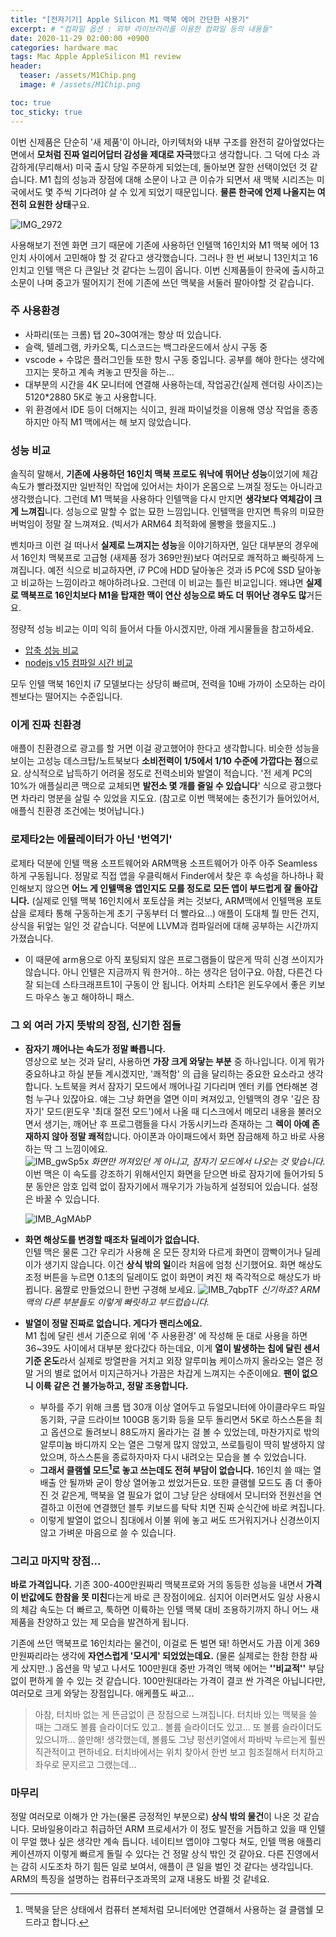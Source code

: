 ```yaml
---
title: "[전자기기] Apple Silicon M1 맥북 에어 간단한 사용기"
excerpt: # "컴파일 옵션 : 외부 라이브러리를 이용한 컴파일 등의 내용들"
date: 2020-11-29 02:00:00 +0900
categories: hardware mac
tags: Mac Apple AppleSilicon M1 review 
header:
  teaser: /assets/M1Chip.png
  image: # /assets/M1Chip.png 

toc: true  
toc_sticky: true 
---
```


이번 신제품은 단순히 '새 제품'이 아니라, 아키텍처와 내부 구조를 완전히 갈아엎었다는 면에서 **모처럼 진짜 얼리어답터 감성을 제대로 자극**했다고 생각합니다. 그 덕에 다소 과감하게(무리해서) 미국 출시 당일 주문하게 되었는데, 돌아보면 잘한 선택이었던 것 같습니다. M1 칩의 성능과 장점에 대해 소문이 나고 큰 이슈가 되면서 새 맥북 시리즈는 미국에서도 몇 주씩 기다려야 살 수 있게 되었기 때문입니다. **물론 한국에 언제 나올지는 여전히 요원한 상태**구요.

![IMG_2972](https://i.imgur.com/Z06OTtU.jpg)


사용해보기 전엔 화면 크기 때문에 기존에 사용하던 인텔맥 16인치와 M1 맥북 에어 13인치 사이에서 고민해야 할 것 같다고 생각했습니다. 그러나 한 번 써보니 13인치고 16인치고 인텔 맥은 다 큰일난 것 같다는 느낌이 옵니다. 이번 신제품들이 한국에 출시하고 소문이 나며 중고가 떨어지기 전에 기존에 쓰던 맥북을 서둘러 팔아야할 것 같습니다.

### 주 사용환경
- 사파리(또는 크롬) 탭 20~30여개는 항상 떠 있습니다.
- 슬랙, 텔레그램, 카카오톡, 디스코드는 백그라운드에서 상시 구동 중
- vscode + 수많은 플러그인들 또한 항시 구동 중입니다. 공부를 해야 한다는 생각에 끄지는 못하고 계속 켜놓고 딴짓을 하는...
- 대부분의 시간을 4K 모니터에 연결해 사용하는데, 작업공간(실제 렌더링 사이즈)는 5120*2880 5K로 놓고 사용합니다.
- 위 환경에서 IDE 등이 더해지는 식이고, 원래 파이널컷을 이용해 영상 작업을 종종 하지만 아직 M1 맥에서는 해 보지 않았습니다.

### 성능 비교
솔직히 말해서, **기존에 사용하던 16인치 맥북 프로도 워낙에 뛰어난 성능**이었기에 체감 속도가 빨라졌지만 일반적인 작업에 있어서는 차이가 온몸으로 느껴질 정도는 아니라고 생각했습니다. 그런데 M1 맥북을 사용하다 인텔맥을 다시 만지면 **생각보다 역체감이 크게 느껴집**니다. 성능으로 말할 수 없는 묘한 느낌입니다. 인텔맥을 만지면 특유의 미묘한 버벅임이 정말 잘 느껴져요. (빅서가 ARM64 최적화에 몰빵을 했을지도..)

벤치마크 이런 걸 떠나서 **실제로 느껴지는 성능**을 이야기하자면, 일단 대부분의 경우에서 16인치 맥북프로 고급형 (새제품 정가 369만원)보다 여러모로 쾌적하고 빠릿하게 느껴집니다. 예전 식으로 비교하자면, i7 PC에 HDD 달아놓은 것과 i5 PC에 SSD 달아놓고 비교하는 느낌이라고 해야하려나요. 그런데 이 비교는 틀린 비교입니다. 왜냐면 **실제로 맥북프로 16인치보다 M1을 탑재한 맥이 연산 성능으로 봐도 더 뛰어난 경우도 많**거든요.

정량적 성능 비교는 이미 익히 들어서 다들 아시겠지만, 아래 게시물들을 참고하세요. 

- [압축 성능 비교](https://www.clien.net/service/board/cm_mac/15635452)
- [nodejs v15 컴파일 시간 비교](https://www.clien.net/service/board/cm_mac/15634451) 

모두 인텔 맥북 16인치 i7 모델보다는 상당히 빠르며, 전력을 10배 가까이 소모하는 라이젠보다는 떨어지는 수준입니다.

### 이게 진짜 친환경

애플이 친환경으로 광고를 할 거면 이걸 광고했어야 한다고 생각합니다. 비슷한 성능을 보이는 고성능 데스크탑/노트북보다 **소비전력이 1/5에서 1/10 수준에 가깝다는 점**으로요. 상식적으로 납득하기 어려울 정도로 전력소비와 발열이 적습니다. '전 세계 PC의 10%가 애플실리콘 맥으로 교체되면 **발전소 몇 개를 줄일 수 있습니다**' 식으로 광고했다면 차라리 명분을 살릴 수 있었을 지도요. (참고로 이번 맥북에는 충전기가 들어있어서, 애플식 친환경 조건에는 벗어납니다.)

### 로제타2는 에뮬레이터가 아닌 '번역기'

로제타 덕분에 인텔 맥용 소프트웨어와 ARM맥용 소프트웨어가 아주 아주 Seamless 하게 구동됩니다. 정말로 직접 앱을 우클릭해서 Finder에서 찾은 후 속성을 하나하나 확인해보지 않으면 **어느 게 인텔맥용 앱인지도 모를 정도로 모든 앱이 부드럽게 잘 돌아갑니다.** (실제로 인텔 맥북 16인치에서 포토샵을 켜는 것보다, ARM맥에서 인텔맥용 포토샵을 로제타 통해 구동하는게 초기 구동부터 더 빨라요...) 애플이 도대체 뭘 만든 건지, 상식을 뒤엎는 일인 것 같습니다. 덕분에 LLVM과 컴파일러에 대해 공부하는 시간까지 가졌습니다.

- 이 때문에 arm용으로 아직 포팅되지 않은 프로그램들이 많은게 딱히 신경 쓰이지가 않습니다. 아니 인텔은 지금까지 뭐 한거야.. 하는 생각은 덤이구요. 아참, 다른건 다 잘 되는데 스타크래프트1이 구동이 안 됩니다. 어차피 스타1은 윈도우에서 좋은 키보드 마우스 놓고 해야하니 패스.

### 그 외 여러 가지 뜻밖의 장점, 신기한 점들

- **잠자기 깨어나는 속도가 정말 빠릅니다.**  
  영상으로 보는 것과 달리, 사용하면 **가장 크게 와닿는 부분** 중 하나입니다. 이게 뭐가 중요하냐고 하실 분들 계시겠지만, '쾌적함' 의 급을 달리하는 중요한 요소라고 생각합니다. 노트북을 켜서 잠자기 모드에서 깨어나길 기다리며 엔터 키를 연타해본 경험 누구나 있잖아요. 얘는 그냥 화면을 열면 이미 켜져있고, 인텔맥의 경우 '깊은 잠자기' 모드(윈도우 '최대 절전 모드')에서 나올 때 디스크에서 메모리 내용을 불러오면서 생기는, 깨어난 후 프로그램들을 다시 가동시키느라 존재하는 그 **렉이 아예 존재하지 않아 정말 쾌적**합니다. 아이폰과 아이패드에서 화면 잠금해제 하고 바로 사용하는 딱 그 느낌이에요.  
  ![IMB_gwSp5x](/assets/IMB_gwSp5x.GIF)
  *화면만 꺼져있던 게 아니고, 잠자기 모드에서 나오는 것 맞습니다.* 이번 맥은 이 속도를 강조하기 위해서인지 화면을 닫으면 바로 잠자기에 들어가되 5분 동안은 암호 입력 없이 잠자기에서 깨우기가 가능하게 설정되어 있습니다. 설정은 바꿀 수 있습니다.  

  ![IMB_AgMAbP](/assets/IMB_AgMAbP.GIF)  

  
  
- **화면 해상도를 변경할 때조차 딜레이가 없습니다.**  
  인텔 맥은 물론 그간 우리가 사용해 온 모든 장치와 다르게 화면이 깜빡이거나 딜레이가 생기지 않습니다. 이건 **상식 밖의 일**이라 처음에 엄청 신기했어요. 화면 해상도 조정 버튼을 누르면 0.1초의 딜레이도 없이 화면이 켜진 채 즉각적으로 해상도가 바뀝니다. 움짤로 만들었으니 한번 구경해 보세요.
  ![IMB_7qbpTF](/assets/IMB_7qbpTF.GIF)
  *신기하죠? ARM 맥의 다른 부분들도 이렇게 빠릿하고 부드럽습니다.*  


- **발열이 정말 진짜로 없습니다. 게다가 팬리스에요.**  
  M1 칩에 달린 센서 기준으로 위에 '주 사용환경' 에 작성해 둔 대로 사용을 하면 36~39도 사이에서 대부분 왔다갔다 하는데요, 이게 **열이 발생하는 칩에 달린 센서 기준 온도**라서 실제로 방열판을 거치고 외장 알루미늄 케이스까지 올라오는 열은 정말 거의 별로 없어서 미지근하거나 가끔은 차갑게 느껴지는 수준이에요. **팬이 없으니 이륙 같은 건 불가능하고, 정말 조용합니다.**
  * 부하를 주기 위해 크롬 탭 30개 이상 열어두고 듀얼모니터에 아이클라우드 파일 동기화, 구글 드라이브 100GB 동기화 등을 모두 돌리면서 5K로 하스스톤을 최고 옵션으로 돌려보니 88도까지 올라가는 걸 볼 수 있었는데, 마찬가지로 밖의 알루미늄 바디까지 오는 열은 그렇게 많지 않았고, 쓰로틀링이 딱히 발생하지 않았으며, 하스스톤을 종료하자마자 다시 내려오는 모습을 볼 수 있었습니다.
  * **그래서 클램쉘 모드[^1]로 놓고 쓰는데도 전혀 부담이 없습니다.** 16인치 쓸 때는 열 배출 안 될까봐 굳이 항상 열어놓고 썼었거든요. 또한 클램쉘 모드도 좀 더 좋아진 것 같은게, 맥북을 열 필요가 없이 그냥 닫은 상태에서 모니터와 전원선을 연결하고 이전에 연결했던 블투 키보드를 탁탁 치면 진짜 순식간에 바로 켜집니다.
  * 이렇게 발열이 없으니 침대에서 이불 위에 놓고 써도 뜨거워지거나 신경쓰이지 않고 가벼운 마음으로 쓸 수 있습니다.

[^1]: 맥북을 닫은 상태에서 컴퓨터 본체처럼 모니터에만 연결해서 사용하는 걸 클램쉘 모드라고 합니다.

### 그리고 마지막 장점...
**바로 가격입니다.** 기존 300-400만원짜리 맥북프로와 거의 동등한 성능을 내면서 **가격이 반값에도 한참을 못 미친**다는게 바로 큰 장점이에요. 심지어 이러면서도 일상 사용시의 체감 속도는 더 빠르고, 툭하면 이륙하는 인텔 맥북 대비 조용하기까지 하니 어느 새 제품을 찬양하고 있는 제 모습을 발견하게 됩니다.

기존에 쓰던 맥북프로 16인치라는 물건이, 이걸로 돈 벌면 돼! 하면서도 가끔 이게 369만원짜리라는 생각에 **자연스럽게 '모시게' 되었었는데요.** (물론 실제로는 한참 한참 싸게 샀지만..)
옵션을 막 넣고 나서도 100만원대 중반 가격인 맥북 에어는 **''비교적''** 부담없이 편하게 쓸 수 있는 것 같습니다. 100만원대라는 가격이 결코 싼 가격은 아닙니다만, 여러모로 크게 와닿는 장점입니다. 애케플도 싸고...

> 아참, 터치바 없는 게 뜬금없이 큰 장점으로 느껴집니다. 터치바 있는 맥북을 쓸 때는 그래도 볼륨 슬라이더도 있고.. 볼륨 슬라이더도 있고... 또 볼륨 슬라이더도 있으니까... 쓸만해! 생각했는데, 볼륨도 그냥 펑션키열에서 파바박 누르는게 훨씬 직관적이고 편하네요. 터치바에서는 위치 찾아서 한번 보고 힘조절해서 터치하고 좌우로 문지르고 그랬는데...



### 마무리

정말 여러모로 이해가 안 가는(물론 긍정적인 부분으로) **상식 밖의 물건**이 나온 것 같습니다. 모바일용이라고 취급하던 ARM 프로세서가 이 정도 발전을 거듭하고 있을 때 인텔이 무얼 했나 싶은 생각만 계속 듭니다. 네이티브 앱이야 그렇다 쳐도, 인텔 맥용 애플리케이션까지 이렇게 빠르게 돌릴 수 있다는 건 정말 상식 밖인 것 같아요. 다른 진영에서는 감히 시도조차 하기 힘든 일로 보여서, 애플이 큰 일을 벌인 것 같다는 생각입니다. ARM의 특징을 설명하는 컴퓨터구조과목의 교재 내용도 바뀔 것 같네요.